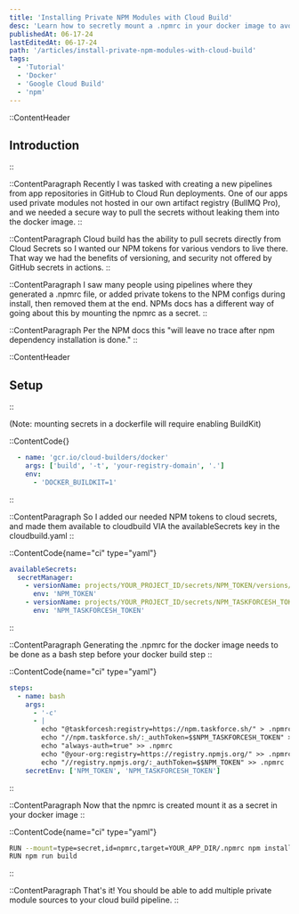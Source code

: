 ```yaml
---
title: 'Installing Private NPM Modules with Cloud Build'
desc: 'Learn how to secretly mount a .npmrc in your docker image to avoid leaking keys.'
publishedAt: 06-17-24
lastEditedAt: 06-17-24
path: '/articles/install-private-npm-modules-with-cloud-build'
tags:
  - 'Tutorial'
  - 'Docker'
  - 'Google Cloud Build'
  - 'npm'
---
```


::ContentHeader

## Introduction

::

::ContentParagraph
Recently I was tasked with creating a new pipelines from app repositories in GitHub to Cloud Run deployments. One of our apps used private modules not hosted in our own artifact registry (BullMQ Pro), and we needed a secure way to pull the secrets without leaking them into the docker image.
::

::ContentParagraph
Cloud build has the ability to pull secrets directly from Cloud Secrets so I wanted our NPM tokens for various vendors to live there. That way we had the benefits of versioning, and security not offered by GitHub secrets in actions.
::

::ContentParagraph
I saw many people using pipelines where they generated a .npmrc file, or added private tokens to the NPM configs during install, then removed them at the end. NPMs docs has a different way of going about this by mounting the npmrc as a secret.
::

::ContentParagraph
Per the NPM docs this "will leave no trace after npm dependency installation is done."
::

::ContentHeader

## Setup

::

(Note: mounting secrets in a dockerfile will require enabling BuildKit)

::ContentCode{}

```yml
  - name: 'gcr.io/cloud-builders/docker'
    args: ['build', '-t', 'your-registry-domain', '.']
    env:
      - 'DOCKER_BUILDKIT=1'
```

::

::ContentParagraph
So I added our needed NPM tokens to cloud secrets, and made them available to cloudbuild VIA the availableSecrets key in the cloudbuild.yaml
::

::ContentCode{name="ci" type="yaml"}

```yml
availableSecrets:
  secretManager:
    - versionName: projects/YOUR_PROJECT_ID/secrets/NPM_TOKEN/versions/latest
      env: 'NPM_TOKEN'
    - versionName: projects/YOUR_PROJECT_ID/secrets/NPM_TASKFORCESH_TOKEN/versions/latest
      env: 'NPM_TASKFORCESH_TOKEN'
```

::

::ContentParagraph
Generating the .npmrc for the docker image needs to be done as a bash step before your docker build step
::

::ContentCode{name="ci" type="yaml"}

```yml
steps:
  - name: bash
    args:
      - '-c'
      - |
        echo "@taskforcesh:registry=https://npm.taskforce.sh/" > .npmrc
        echo "//npm.taskforce.sh/:_authToken=$$NPM_TASKFORCESH_TOKEN" >> .npmrc
        echo "always-auth=true" >> .npmrc
        echo "@your-org:registry=https://registry.npmjs.org/" >> .npmrc
        echo "//registry.npmjs.org/:_authToken=$$NPM_TOKEN" >> .npmrc
    secretEnv: ['NPM_TOKEN', 'NPM_TASKFORCESH_TOKEN']
```

::

::ContentParagraph
Now that the npmrc is created mount it as a secret in your docker image
::

::ContentCode{name="ci" type="yaml"}

```bash
RUN --mount=type=secret,id=npmrc,target=YOUR_APP_DIR/.npmrc npm install
RUN npm run build
```

::

::ContentParagraph
That's it! You should be able to add multiple private module sources to your cloud build pipeline.
::
